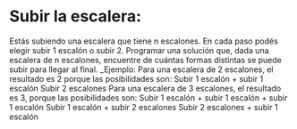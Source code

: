 # Subir la escalera:
Estás subiendo una escalera que tiene n escalones. En cada paso podés elegir subir 1 escalón o subir 2.
Programar una solución que, dada una escalera de n escalones, encuentre de cuántas formas distintas se puede subir para llegar al final.
_Ejemplo:
Para una escalera de 2 escalones, el resultado es 2 porque las posibilidades son:
 Subir 1 escalón + subir 1 escalón
 Subir 2 escalones
Para una escalera de 3 escalones, el resultado es 3, porque las posibilidades son:
 Subir 1 escalón + subir 1 escalón + subir 1 escalón
 Subir 1 escalón + subir 2 escalones
 Subir 2 escalones + subir 1 escalón
